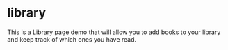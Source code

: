 # library
This is a Library page demo that will allow you to add books to your library and keep track of which ones you have read.
